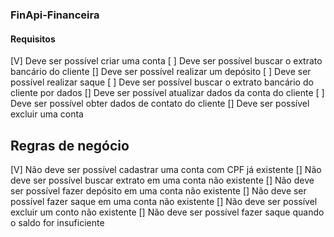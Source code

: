 ### FinApi-Financeira

#### Requisitos
[V] Deve ser possível criar uma conta
[ ] Deve ser possível buscar o extrato bancário do cliente
[] Deve ser possível realizar um depósito
[ ] Deve ser possível realizar saque
[ ] Deve ser possível buscar o extrato bancário do cliente por dados
[] Deve ser possível atualizar dados da conta do cliente
[ ] Deve ser possível obter dados de contato do cliente
[] Deve ser possível excluir uma conta

## Regras de negócio
[V] Não deve ser possível cadastrar uma conta com CPF já existente
[] Não deve ser possível buscar extrato em uma conta não existente
[] Não deve ser possível fazer depósito em uma conta não existente
[] Não deve ser possível fazer saque em uma conta não existente
[] Não deve ser possível excluir um conto não existente
[] Não deve ser possível fazer saque quando o saldo for insuficiente
